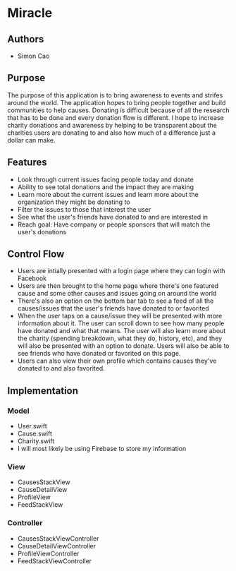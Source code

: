 # Miracle

## Authors
* Simon Cao

## Purpose
The purpose of this application is to bring awareness to events and strifes 
around the world. The application hopes to bring people together and build 
communities to help causes. Donating is difficult because of all the 
research that has to be done and every donation flow is different. I hope to 
increase charity donations and awareness by helping to be transparent about 
the charities users are donating to and also how much of a difference just a 
dollar can make.

## Features
* Look through current issues facing people today and donate
* Ability to see total donations and the impact they are making
* Learn more about the current issues and learn more about the organization 
they might be donating to
* Filter the issues to those that interest the user
* See what the user's friends have donated to and are interested in
* Reach goal: Have company or people sponsors that will match the user's donations

## Control Flow
* Users are intially presented with a login page where they can login with 
Facebook
* Users are then brought to the home page where there's one featured cause and
some other causes and issues going on around the world
* There's also an option on the bottom bar tab to see a feed of all the
causes/issues that the user's friends have donated to or favorited
* When the user taps on a cause/issue they will be presented with more
information about it. The user can scroll down to see how many people have
donated and what that means. The user will also learn more about the charity
(spending breakdown, what they do, history, etc), and they will also be
presented with an option to donate. Users will also be able to see friends
who have donated or favorited on this page.
* Users can also view their own profile which contains causes they've
donated to and also favorited.

## Implementation
### Model
* User.swift
* Cause.swift
* Charity.swift
* I will most likely be using Firebase to store my information

### View
* CausesStackView
* CauseDetailView
* ProfileView
* FeedStackView

### Controller
* CausesStackViewController
* CauseDetailViewController
* ProfileViewController
* FeedStackViewController
